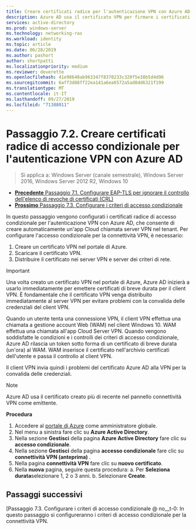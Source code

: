 ```yaml
---
title: Creare certificati radice per l'autenticazione VPN con Azure AD
description: Azure AD usa il certificato VPN per firmare i certificati rilasciati ai client Windows 10 durante l'autenticazione per Azure AD per la connettività VPN. Il certificato contrassegnato come primario è l'emittente usato da Azure AD.
services: active-directory
ms.prod: windows-server
ms.technology: networking-ras
ms.workload: identity
ms.topic: article
ms.date: 06/28/2019
ms.author: pashort
author: shortpatti
ms.localizationpriority: medium
ms.reviewer: deverette
ms.openlocfilehash: 41e98648ab963347f8370233c320f5e38b5d4d96
ms.sourcegitcommit: 6aff3d88ff22ea141a6ea6572a5ad8dd6321f199
ms.translationtype: MT
ms.contentlocale: it-IT
ms.lasthandoff: 09/27/2019
ms.locfileid: "71388011"
---
```

# <a name="step-72-create-conditional-access-root-certificates-for-vpn-authentication-with-azure-ad"></a>Passaggio 7.2. Creare certificati radice di accesso condizionale per l'autenticazione VPN con Azure AD

>Si applica a: Windows Server (canale semestrale), Windows Server 2016, Windows Server 2012 R2, Windows 10

- [**Precedente** Passaggio 7.1. Configurare EAP-TLS per ignorare il controllo dell'elenco di revoche di certificati (CRL)](vpn-config-eap-tls-to-ignore-crl-checking.md)
- [**Prossimo** Passaggio 7.3. Configurare i criteri di accesso condizionale](vpn-config-conditional-access-policy.md)

In questo passaggio vengono configurati i certificati radice di accesso condizionale per l'autenticazione VPN con Azure AD, che consente di creare automaticamente un'app Cloud chiamata server VPN nel tenant. Per configurare l'accesso condizionale per la connettività VPN, è necessario:

1. Creare un certificato VPN nel portale di Azure.
2. Scaricare il certificato VPN.
3. Distribuire il certificato nei server VPN e server dei criteri di rete.

> [!IMPORTANT]
> Una volta creato un certificato VPN nel portale di Azure, Azure AD inizierà a usarlo immediatamente per emettere certificati di breve durata per il client VPN. È fondamentale che il certificato VPN venga distribuito immediatamente al server VPN per evitare problemi con la convalida delle credenziali del client VPN.

Quando un utente tenta una connessione VPN, il client VPN effettua una chiamata a gestione account Web (WAM) nel client Windows 10. WAM effettua una chiamata all'app Cloud Server VPN. Quando vengono soddisfatte le condizioni e i controlli dei criteri di accesso condizionale, Azure AD rilascia un token sotto forma di un certificato di breve durata (un'ora) al WAM. WAM inserisce il certificato nell'archivio certificati dell'utente e passa il controllo al client VPN.  

Il client VPN invia quindi i problemi del certificato Azure AD alla VPN per la convalida delle credenziali.  

> [!NOTE]
> Azure AD usa il certificato creato più di recente nel pannello connettività VPN come emittente.

**Procedura**

1. Accedere al [portale di Azure](https://portal.azure.com) come amministratore globale.
2. Nel menu a sinistra fare clic su **Azure Active Directory**.
3. Nella sezione **Gestisci** della pagina **Azure Active Directory** fare clic su **accesso condizionale**.
4. Nella sezione **Gestisci** della pagina **accesso condizionale** fare clic su **connettività VPN (anteprima)** .
5. Nella pagina **connettività VPN** fare clic su **nuovo certificato**.
6. Nella **nuova** pagina, seguire questa procedura: a. Per **Seleziona durata**selezionare 1, 2 o 3 anni.
   b. Selezionare **Create**.

## <a name="next-steps"></a>Passaggi successivi

[Passaggio 7.3. Configurare i criteri di accesso condizionale @ no__t-0: In questo passaggio si configureranno i criteri di accesso condizionale per la connettività VPN.
